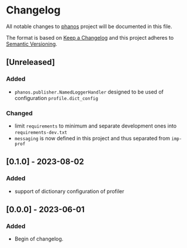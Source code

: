 # Changelog

All notable changes to [phanos](https://github.com/kajotgames/phanos) project will be documented in
this file.

The format is based on [Keep a Changelog](http://keepachangelog.com/en/1.0.0/)
and this project adheres to [Semantic Versioning](http://semver.org/spec/v2.0.0.html).

## [Unreleased]


### Added

- `phanos.publisher.NamedLoggerHandler` designed to be used of configuration `profile.dict_config`

### Changed

- limit `requirements` to minimum and separate development ones into `requirements-dev.txt`
- `messaging` is now defined in this project and thus separated from `imp-prof`

## [0.1.0] - 2023-08-02


### Added

- support of dictionary configuration of profiler


## [0.0.0] - 2023-06-01

### Added

- Begin of changelog.